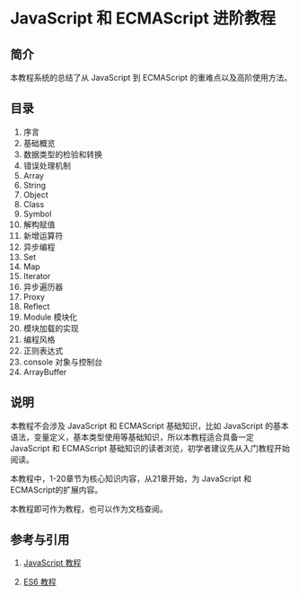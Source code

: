 # JavaScript 和 ECMAScript 进阶教程



## 简介

本教程系统的总结了从 JavaScript 到 ECMAScript 的重难点以及高阶使用方法。



## 目录

1. 序言
2. 基础概览
3. 数据类型的检验和转换
4. 错误处理机制
5. Array
6. String
7. Object
8. Class
9. Symbol
10. 解构赋值
11. 新增运算符
12. 异步编程
13. Set
14. Map
15. Iterator
16. 异步遍历器
17. Proxy
18. Reflect
19. Module 模块化
20. 模块加载的实现
21. 编程风格
22. 正则表达式
23. console 对象与控制台
24. ArrayBuffer



## 说明

本教程不会涉及 JavaScript 和 ECMAScript 基础知识，比如 JavaScript 的基本语法，变量定义，基本类型使用等基础知识，所以本教程适合具备一定 JavaScript 和 ECMAScript 基础知识的读者浏览，初学者建议先从入门教程开始阅读。

本教程中，1-20章节为核心知识内容，从21章开始，为 JavaScript 和 ECMAScript的扩展内容。

本教程即可作为教程，也可以作为文档查阅。



## 参考与引用

1. [JavaScript 教程](https://wangdoc.com/javascript/)

2. [ES6 教程](https://wangdoc.com/es6/index.html)

   

